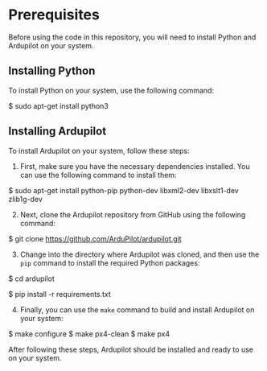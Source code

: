 # Prerequisites

Before using the code in this repository, you will need to install Python and Ardupilot on your system.

## Installing Python

To install Python on your system, use the following command:

$ sudo apt-get install python3


## Installing Ardupilot

To install Ardupilot on your system, follow these steps:

1. First, make sure you have the necessary dependencies installed. You can use the following command to install them:


$ sudo apt-get install python-pip python-dev libxml2-dev libxslt1-dev zlib1g-dev


2. Next, clone the Ardupilot repository from GitHub using the following command:


$ git clone https://github.com/ArduPilot/ardupilot.git



3. Change into the directory where Ardupilot was cloned, and then use the `pip` command to install the required Python packages:


$ cd ardupilot


$ pip install -r requirements.txt




4. Finally, you can use the `make` command to build and install Ardupilot on your system:


$ make configure
$ make px4-clean
$ make px4



After following these steps, Ardupilot should be installed and ready to use on your system.
